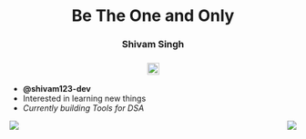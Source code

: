 <h1 align="center">Be The One and Only</h1>
<h3 align="center"><strong>Shivam Singh</strong></h3> 
<h3 align="center"><a href="https://www.linkedin.com/in/shivam123-dev/">
 <img align="center" src="https://raw.githubusercontent.com/yushi1007/yushi1007/main/images/linkedin.svg" width="21px" />
</a></h3>

- <strong>@shivam123-dev</strong>
- Interested in learning new things
- <em>Currently building Tools for DSA</em>

<a href="https://github.com/shivam123-dev">
  <img align="left" src="https://github-readme-stats.vercel.app/api/top-langs/?username=shivam123-dev&layout=compact&theme=cobalt" />
</a>
<a href="https://github.com/shivam123-dev">
  <img align="right" src="https://github-readme-stats.vercel.app/api?username=shivam123-dev&count_private=true&show_icons=true&theme=tokyonight" />
</a>
